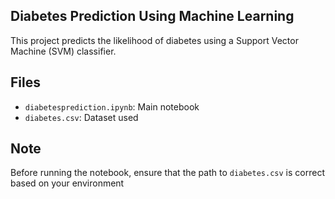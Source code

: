## Diabetes Prediction Using Machine Learning
This project predicts the likelihood of diabetes using a Support Vector Machine (SVM) classifier.
## Files
- `diabetesprediction.ipynb`: Main notebook
- `diabetes.csv`: Dataset used
## Note
Before running the notebook, ensure that the path to `diabetes.csv` is correct based on your environment
